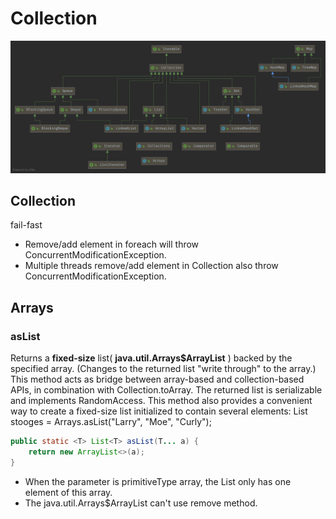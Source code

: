 # Collection



![Collection](https://github.com/Robinpig/Note/raw/master/images/JDK/Collection.png)



## Collection





fail-fast

- Remove/add element in foreach will throw ConcurrentModificationException.
- Multiple threads remove/add element in Collection also throw ConcurrentModificationException.

## Arrays



### asList

Returns a **fixed-size** list( **java.util.Arrays$ArrayList** ) backed by the specified array. (Changes to the returned list "write through" to the array.) This method acts as bridge between array-based and collection-based APIs, in combination with Collection.toArray. The returned list is serializable and implements RandomAccess.
This method also provides a convenient way to create a fixed-size list initialized to contain several elements:
           List<String> stooges = Arrays.asList("Larry", "Moe", "Curly");

```java
public static <T> List<T> asList(T... a) {
    return new ArrayList<>(a);
}
```

- When the parameter is primitiveType array, the List only has one element of this array.
- The  java.util.Arrays$ArrayList can't use remove method.





